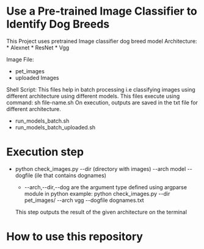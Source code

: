 #  Use a Pre-trained Image Classifier to Identify Dog Breeds

This Project uses pretrained Image classifier dog breed model
Architecture: 
    * Alexnet
    * ResNet
    * Vgg
    
Image File:
  * pet_images
  * uploaded Images
  
  
Shell Script:
This files help in batch processing i.e classifying images using different architecture using different models.
This files execute using command: sh file-name.sh
On execution, outputs are saved in the txt file for different architecture.

  * run_models_batch.sh
  * run_models_batch_uploaded.sh
  
# Execution step

* python check_images.py --dir (directory with images) --arch model --dogfile (ile that contains dognames) 
    * --arch,--dir,--dog  are the argument type defined using argparse module in python
    example:
             python check_images.py --dir pet_images/ --arch vgg --dogfile dognames.txt
             
  This step outputs the result of the given architecture on the terminal
  
 # How to use this repository
 
 
  
